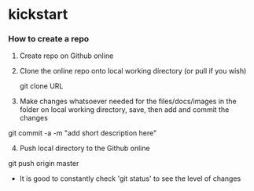 kickstart
=========
### How to create a repo

1. Create repo on Github online
2. Clone the online repo onto local working directory (or pull if you wish)

    git clone URL
    
3. Make changes whatsoever needed for the files/docs/images in the folder on local working directory, save, then add and commit the changes

  git commit -a -m "add short description here"
  
4. Push local directory to the Github online

  git push origin master
  
* It is good to constantly check 'git status' to see the level of changes
  
